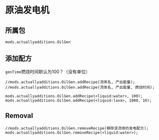 # 原油发电机

## 所属包
`mods.actuallyadditions.OilGen`


## 添加配方


`genTime`燃烧时间默认为100？（没有单位）
```zenscript
//mods.actuallyadditions.OilGen.addRecipe(流体名, 产出能量);
//mods.actuallyadditions.OilGen.addRecipe(流体名, 产出能量, 燃烧时间);

mods.actuallyadditions.OilGen.addRecipe(<liquid:water>, 100);
mods.actuallyadditions.OilGen.addRecipe(<liquid:lava>, 1000, 10);
```

## Removal

```zenscript
//mods.actuallyadditions.OilGen.removeRecipe(移除该流体的发电配方);
mods.actuallyadditions.OilGen.removeRecipe(<liquid:water>);
```